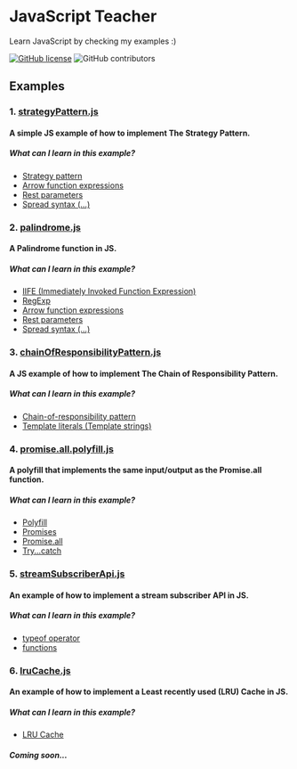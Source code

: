 # JavaScript Teacher

Learn JavaScript by checking my examples :)

[![GitHub license](https://img.shields.io/badge/license-MIT-blue.svg)](https://github.com/rogeroliveira84/javascript-teacher/blob/master/LICENSE) ![GitHub contributors](https://img.shields.io/github/contributors/rogeroliveira84/javascript-teacher.svg?color=orange)

## Examples

### 1. [strategyPattern.js](https://github.com/rogeroliveira84/javascript-teacher/blob/master/strategyPattern.js)

#### A simple JS example of how to implement The Strategy Pattern.

##### What can I learn in this example?

- [Strategy pattern](https://en.wikipedia.org/wiki/Strategy_pattern)
- [Arrow function expressions](https://developer.mozilla.org/en-US/docs/Web/JavaScript/Reference/Functions/Arrow_functions)
- [Rest parameters](https://developer.mozilla.org/en-US/docs/Web/JavaScript/Reference/Functions/rest_parameters)
- [Spread syntax (...)](https://developer.mozilla.org/en-US/docs/Web/JavaScript/Reference/Operators/Spread_syntax)

### 2. [palindrome.js](https://github.com/rogeroliveira84/javascript-teacher/blob/master/palindrome.js)

#### A Palindrome function in JS.

##### What can I learn in this example?

- [IIFE (Immediately Invoked Function Expression)](https://developer.mozilla.org/en-US/docs/Glossary/IIFE)
- [RegExp](https://developer.mozilla.org/en-US/docs/Web/JavaScript/Reference/Global_Objects/RegExp)
- [Arrow function expressions](https://developer.mozilla.org/en-US/docs/Web/JavaScript/Reference/Functions/Arrow_functions)
- [Rest parameters](https://developer.mozilla.org/en-US/docs/Web/JavaScript/Reference/Functions/rest_parameters)
- [Spread syntax (...)](https://developer.mozilla.org/en-US/docs/Web/JavaScript/Reference/Operators/Spread_syntax)

### 3. [chainOfResponsibilityPattern.js](https://github.com/rogeroliveira84/javascript-teacher/blob/master/chainOfResponsibilityPattern.js)

#### A JS example of how to implement The Chain of Responsibility Pattern.

##### What can I learn in this example?

- [Chain-of-responsibility pattern](https://en.wikipedia.org/wiki/Chain-of-responsibility_pattern)
- [Template literals (Template strings)](https://developer.mozilla.org/en-US/docs/Web/JavaScript/Reference/Template_literals)

### 4. [promise.all.polyfill.js](https://github.com/rogeroliveira84/javascript-teacher/blob/master/promise.all.polyfill.js)

#### A polyfill that implements the same input/output as the Promise.all function.

##### What can I learn in this example?

- [Polyfill](https://developer.mozilla.org/en-US/docs/Glossary/Polyfill)
- [Promises](https://www.w3schools.com/Js/js_promise.asp)
- [Promise.all](https://developer.mozilla.org/en-US/docs/Web/JavaScript/Reference/Global_Objects/Promise/all)
- [Try...catch](https://developer.mozilla.org/en-US/docs/Web/JavaScript/Reference/Statements/try...catch)

### 5. [streamSubscriberApi.js](https://github.com/rogeroliveira84/javascript-teacher/blob/master/streamSubscriberApi.js)

#### An example of how to implement a stream subscriber API in JS.

##### What can I learn in this example?

- [typeof operator](https://developer.mozilla.org/en-US/docs/Web/JavaScript/Reference/Operators/typeof)
- [functions](https://developer.mozilla.org/en-US/docs/Web/JavaScript/Guide/Functions)

### 6. [lruCache.js](#)

#### An example of how to implement a Least recently used (LRU) Cache in JS.

##### What can I learn in this example?

- [LRU Cache](https://en.wikipedia.org/wiki/Cache_replacement_policies#Least_recently_used_(LRU))

##### Coming soon...

